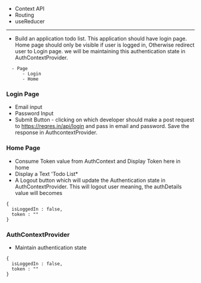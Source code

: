 - Context API
- Routing
- useReducer

-----------------------------------------------------------------

- Build an application todo list. This application should have login page. Home page should only be visible if user is logged in, Otherwise redirect user to Login page.
we will be maintaining this authentication state in AuthContextProvider.

```
  - Page
      - Login
      - Home
```

### Login Page
  - Email input
  - Password Input
  - Submit Button - clicking on which developer should make a post request to https://reqres.in/api/login and pass in email and password. Save the response in AuthcontextProvider.

### Home Page
- Consume Token value from AuthContext and Display Token here in home
- Display a Text 'Todo List*
- A Logout button which will update the Authentication state in AuthContextProvider. This will logout user meaning, the authDetaiIs value will becomes

```
{
  isLoggedIn : false,
  token : ""
}
```


### AuthContextProvider
- Maintain authentication state

```
{
  isLoggedIn : false,
  token : ""
}
```